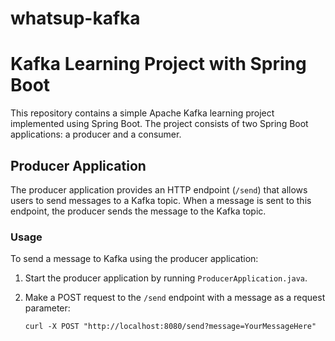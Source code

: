 # whatsup-kafka
# Kafka Learning Project with Spring Boot

This repository contains a simple Apache Kafka learning project implemented using Spring Boot. The project consists of two Spring Boot applications: a producer and a consumer.

## Producer Application

The producer application provides an HTTP endpoint (`/send`) that allows users to send messages to a Kafka topic. When a message is sent to this endpoint, the producer sends the message to the Kafka topic.

### Usage

To send a message to Kafka using the producer application:

1. Start the producer application by running `ProducerApplication.java`.

2. Make a POST request to the `/send` endpoint with a message as a request parameter:

   ```shell
   curl -X POST "http://localhost:8080/send?message=YourMessageHere"

